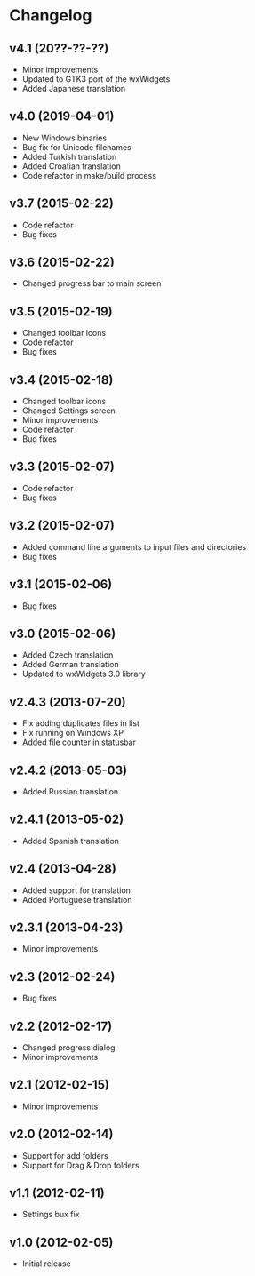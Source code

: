 # Changelog

## v4.1 (20??-??-??)

- Minor improvements
- Updated to GTK3 port of the wxWidgets
- Added Japanese translation

## v4.0 (2019-04-01)

- New Windows binaries
- Bug fix for Unicode filenames
- Added Turkish translation
- Added Croatian translation
- Code refactor in make/build process

## v3.7 (2015-02-22)

- Code refactor
- Bug fixes

## v3.6 (2015-02-22)

- Changed progress bar to main screen

## v3.5 (2015-02-19)

- Changed toolbar icons
- Code refactor
- Bug fixes

## v3.4 (2015-02-18)

- Changed toolbar icons
- Changed Settings screen
- Minor improvements
- Code refactor
- Bug fixes

## v3.3 (2015-02-07)

- Code refactor
- Bug fixes

## v3.2 (2015-02-07)

- Added command line arguments to input files and directories
- Bug fixes

## v3.1 (2015-02-06)

- Bug fixes

## v3.0 (2015-02-06)

- Added Czech translation
- Added German translation
- Updated to wxWidgets 3.0 library

## v2.4.3 (2013-07-20)

- Fix adding duplicates files in list
- Fix running on Windows XP
- Added file counter in statusbar

## v2.4.2 (2013-05-03)

- Added Russian translation

## v2.4.1 (2013-05-02)

- Added Spanish translation

## v2.4 (2013-04-28)

- Added support for translation
- Added Portuguese translation

## v2.3.1 (2013-04-23)

- Minor improvements

## v2.3 (2012-02-24)

- Bug fixes

## v2.2 (2012-02-17)

- Changed progress dialog
- Minor improvements

## v2.1 (2012-02-15)

- Minor improvements

## v2.0 (2012-02-14)

- Support for add folders
- Support for Drag & Drop folders

## v1.1 (2012-02-11)

- Settings bux fix

## v1.0 (2012-02-05)

- Initial release

